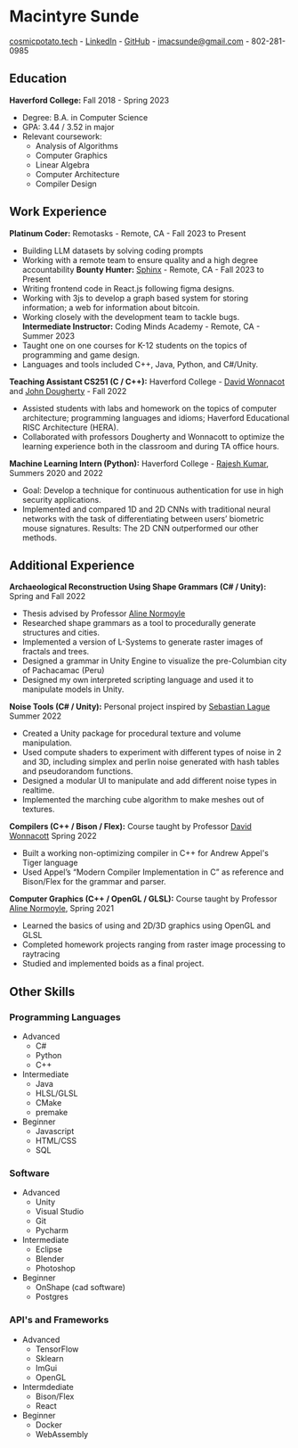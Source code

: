 # Macintyre Sunde

[cosmicpotato.tech](http://cosmicpotato.tech/) - [LinkedIn](https://www.linkedin.com/in/macintyre-sunde-82b13b1a6/) - [GitHub](https://github.com/msunde137) - imacsunde@gmail.com - 802-281-0985

## Education

**Haverford College:** Fall 2018 - Spring 2023
- Degree: B.A. in Computer Science 
- GPA: 3.44 / 3.52 in major
- Relevant coursework: 
	- Analysis of Algorithms
	- Computer Graphics
	- Linear Algebra
	- Computer Architecture
	- Compiler Design

## Work Experience

**Platinum Coder:** Remotasks - Remote, CA - Fall 2023 to Present
- Building LLM datasets by solving coding prompts
- Working with a remote team to ensure quality and a high degree accountability
**Bounty Hunter:** [Sphinx](https://sphinx.chat/) - Remote, CA - Fall 2023 to Present
- Writing frontend code in React.js following figma designs.
- Working with 3js to develop a graph based system for storing information; a web for information about bitcoin.
- Working closely with the development team to tackle bugs.
**Intermediate Instructor:** Coding Minds Academy - Remote, CA - Summer 2023
- Taught one on one courses for K-12 students on the topics of programming and game design.
- Languages and tools included C++, Java, Python, and C#/Unity.

**Teaching Assistant CS251 (C / C++):** Haverford College -  [David Wonnacot](https://www.haverford.edu/users/dwonnaco) and [John Dougherty](https://www.haverford.edu/users/jdougher) - Fall 2022
- Assisted students with labs and homework on the topics of computer architecture; programming languages and idioms; Haverford Educational RISC Architecture (HERA).
- Collaborated with professors Dougherty and Wonnacott to optimize the learning experience both in the classroom and during TA office hours.

**Machine Learning Intern (Python):** Haverford College - [Rajesh Kumar](https://www.linkedin.com/in/raj28sep/), Summers 2020 and 2022 
- Goal: Develop a technique for continuous authentication for use in high security applications.
- Implemented and compared 1D and 2D CNNs with traditional neural networks with the task of differentiating between users’ biometric mouse signatures. Results: The 2D CNN outperformed our other methods.

## Additional Experience

**Archaeological Reconstruction Using Shape Grammars (C# / Unity):** Spring and Fall 2022
- Thesis advised by Professor [Aline Normoyle](https://alinen.net/) 
- Researched shape grammars as a tool to procedurally generate structures and cities.
- Implemented a version of L-Systems to generate raster images of fractals and trees. 
- Designed a grammar in Unity Engine to visualize the pre-Columbian city of Pachacamac (Peru) 
- Designed my own interpreted scripting language and used it to manipulate models in Unity.

**Noise Tools (C# / Unity):** Personal project inspired by [Sebastian Lague](https://www.youtube.com/playlist?list=PLFt_AvWsXl0eBW2EiBtl_sxmDtSgZBxB3) Summer 2022
- Created a Unity package for procedural texture and volume manipulation.
- Used compute shaders to experiment with different types of noise in 2 and 3D, including simplex and perlin noise generated with hash tables and pseudorandom functions.
- Designed a modular UI to manipulate and add different noise types in realtime. 
- Implemented the marching cube algorithm to make meshes out of textures.

**Compilers (C++ / Bison / Flex):** Course taught by Professor [David Wonnacott](https://www.haverford.edu/users/dwonnaco) Spring 2022 
- Built a working non-optimizing compiler in C++ for Andrew Appel's Tiger language
- Used Appel’s “Modern Compiler Implementation in C” as reference and Bison/Flex for the grammar and parser.

**Computer Graphics (C++ / OpenGL / GLSL):** Course taught by Professor [Aline Normoyle](https://alinen.net/), Spring 2021
- Learned the basics of using and 2D/3D graphics using OpenGL and GLSL
- Completed homework projects ranging from raster image processing to raytracing 
- Studied and implemented boids as a final project.

## Other Skills 

### Programming Languages
- Advanced
	- C#
	- Python
	- C++
- Intermediate
	- Java
	- HLSL/GLSL
	- CMake
	- premake
- Beginner
	- Javascript
	- HTML/CSS
	- SQL

### Software
- Advanced
	- Unity
	- Visual Studio
	- Git
	- Pycharm 
- Intermediate
	- Eclipse
	- Blender
	- Photoshop 
- Beginner
	- OnShape (cad software)
	- Postgres

### API's and Frameworks
- Advanced
	- TensorFlow
	- Sklearn
	- ImGui
	- OpenGL
- Intermdediate
	- Bison/Flex
	- React
- Beginner
	- Docker
	- WebAssembly